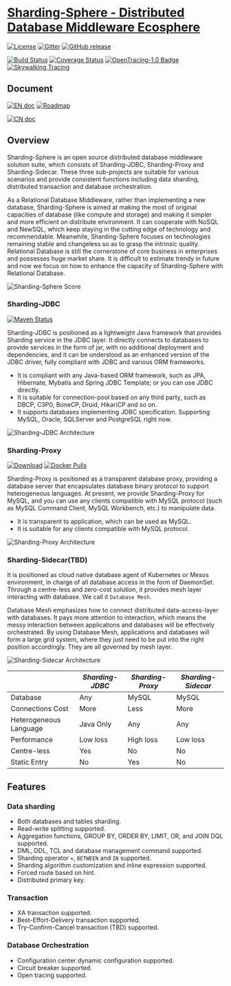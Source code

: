 # [Sharding-Sphere - Distributed Database Middleware Ecosphere](http://shardingsphere.io/)

[![License](https://img.shields.io/badge/license-Apache%202-4EB1BA.svg)](https://www.apache.org/licenses/LICENSE-2.0.html)
[![Gitter](https://badges.gitter.im/shardingsphere/shardingsphere.svg)](https://gitter.im/shardingsphere/Lobby)
[![GitHub release](https://img.shields.io/github/release/sharding-sphere/sharding-sphere.svg)](https://github.com/sharding-sphere/sharding-sphere/releases)

[![Build Status](https://api.travis-ci.org/sharding-sphere/sharding-sphere.png?branch=master)](https://travis-ci.org/sharding-sphere/sharding-sphere)
[![Coverage Status](https://codecov.io/github/sharding-sphere/sharding-sphere/coverage.svg?branch=master)](https://codecov.io/github/sharding-sphere/sharding-sphere?branch=master)
[![OpenTracing-1.0 Badge](https://img.shields.io/badge/OpenTracing--1.0-enabled-blue.svg)](http://opentracing.io)
[![Skywalking Tracing](https://img.shields.io/badge/Skywalking%20Tracing-enable-brightgreen.svg)](https://github.com/OpenSkywalking/skywalking)

## Document

[![EN doc](https://img.shields.io/badge/document-English-blue.svg)](http://shardingsphere.io/document/current/en/)
[![Roadmap](https://img.shields.io/badge/roadmap-English-blue.svg)](ROADMAP.md)

[![CN doc](https://img.shields.io/badge/文档-中文版-blue.svg)](http://shardingsphere.io/document/current/cn/)

## Overview

Sharding-Sphere is an open source distributed database middleware solution suite, which consists of Sharding-JDBC, Sharding-Proxy and Sharding-Sidecar. These three sub-projects are suitable for various scenarios and provide consistent functions including data sharding, distributed transaction and database orchestration.

As a Relational Database Middleware, rather than implementing a new database, Sharding-Sphere is aimed at making the most of original capacities of database (like compute and storage) and making it simpler and more efficient on distribute environment. 
It can cooperate with NoSQL and NewSQL, which keep staying in the cutting edge of technology and recommendable. Meanwhile, Sharding-Sphere focuses on technologies remaining stable and changeless so as to grasp the intrinsic quality. 
Relational Database is still the cornerstone of core business in enterprises and possesses huge market share. It is difficult to estimate trendy in future and now we focus on how to enhance the capacity of Sharding-Sphere with Relational Database.

![Sharding-Sphere Score](http://ovfotjrsi.bkt.clouddn.com/sphere_scope_en.png)

### Sharding-JDBC

[![Maven Status](https://maven-badges.herokuapp.com/maven-central/io.shardingsphere/sharding-jdbc/badge.svg)](https://maven-badges.herokuapp.com/maven-central/io.shardingsphere/sharding-jdbc)

Sharding-JDBC is positioned as a lightweight Java framework that provides Sharding service in the JDBC layer. 
It directly connects to databases to provide services in the form of jar, with no additional deployment and dependencies, and it can be understood as an enhanced version of the JDBC driver, fully compliant with JDBC and various ORM frameworks.

* It is compliant with any Java-based ORM framework, such as JPA, Hibernate, Mybatis and Spring JDBC Template; or you can use JDBC directly.
* It is suitable for connection-pool based on any third party, such as DBCP, C3P0, BoneCP, Druid, HikariCP and so on.
* It supports databases implementing JDBC specification. Supporting MySQL, Oracle, SQLServer and PostgreSQL right now.

![Sharding-JDBC Architecture](http://ovfotjrsi.bkt.clouddn.com/sharding-jdbc-brief.png)

### Sharding-Proxy

[![Download](https://img.shields.io/badge/release-download-orange.svg)](https://github.com/sharding-sphere/sharding-sphere-doc/raw/master/dist/sharding-proxy-3.0.0.M2.tar.gz)
[![Docker Pulls](https://img.shields.io/docker/pulls/shardingsphere/sharding-proxy.svg)](https://store.docker.com/community/images/shardingsphere/sharding-proxy)

Sharding-Proxy is positioned as a transparent database proxy, providing a database server that encapsulates database binary protocol to support heterogeneous languages. 
At present, we provide Sharding-Proxy for MySQL, and you can use any clients compatible with MySQL protocol (such as MySQL Command Client, MySQL Workbench, etc.) to manipulate data.

* It is transparent to application, which can be used as MySQL.
* It is suitable for any clients compatible with MySQL protocol.

![Sharding-Proxy Architecture](http://ovfotjrsi.bkt.clouddn.com/sharding-proxy-brief_v2.png)

### Sharding-Sidecar(TBD)

It is positioned as cloud native database agent of Kubernetes or Mesos environment, in charge of all database access in the form of DaemonSet. 
Through a centre-less and zero-cost solution, it provides mesh layer interacting with database. We call it `Database Mesh`.

Database Mesh emphasizes how to connect distributed data-access-layer with databases. It pays more attention to interaction, which means the messy interaction between applications and databases will be effectively orchestrated. 
By using Database Mesh, applications and databases will form a large grid system, where they just need to be put into the right position accordingly. They are all governed by mesh layer.

![Sharding-Sidecar Architecture](http://ovfotjrsi.bkt.clouddn.com/sharding-sidecar-brief.png)

|                        | *Sharding-JDBC* | *Sharding-Proxy* | *Sharding-Sidecar* |
| ---------------------- | --------------- | ---------------- | ------------------ |
| Database               | Any             | MySQL            | MySQL              |
| Connections Cost       | More            | Less             | More               |
| Heterogeneous Language | Java Only       | Any              | Any                |
| Performance            | Low loss        | High loss        | Low loss           |
| Centre-less            | Yes             | No               | No                 |
| Static Entry           | No              | Yes              | No                 |

## Features

### Data sharding

* Both databases and tables sharding.
* Read-write splitting supported.
* Aggregation functions, GROUP BY, ORDER BY, LIMIT, OR, and JOIN DQL supported.
* DML, DDL, TCL and database management command supported.
* Sharding operator `=`, `BETWEEN` and `IN` supported.
* Sharding algorithm customization and inline expression supported.
* Forced route based on hint.
* Distributed primary key.

### Transaction

* XA transaction supported.
* Best-Effort-Delivery transaction supported.
* Try-Confirm-Cancel transaction (TBD) supported.

### Database Orchestration

* Configuration center dynamic configuration supported.
* Circuit breaker supported.
* Open tracing supported.
